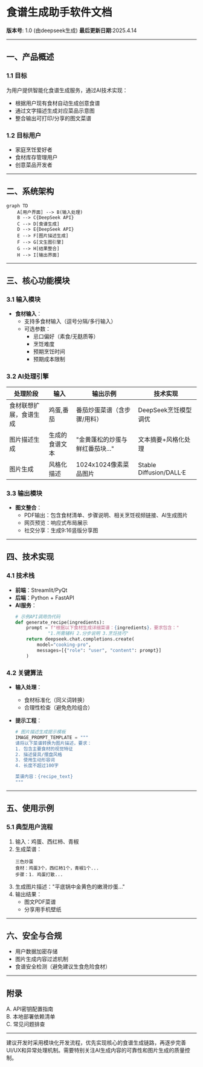 # 食谱生成助手软件文档
**版本号**: 1.0  (由deepseek生成)
**最后更新日期**:2025.4.14

---

## 一、产品概述
### 1.1 目标
为用户提供智能化食谱生成服务，通过AI技术实现：
- 根据用户现有食材自动生成创意食谱
- 通过文字描述生成对应菜品示意图
- 整合输出可打印/分享的图文菜谱

### 1.2 目标用户
- 家庭烹饪爱好者
- 食材库存管理用户
- 创意菜品开发者

---

## 二、系统架构
```mermaid
graph TD
    A[用户界面] --> B(输入处理)
    B --> C{DeepSeek API}
    C --> D[食谱生成]
    D --> E{DeepSeek API}
    E --> F[图片描述生成]
    F --> G[文生图引擎]
    G --> H[结果整合]
    H --> I[输出界面]
```

---

## 三、核心功能模块
### 3.1 输入模块
- **食材输入**：
  - 支持多食材输入（逗号分隔/多行输入）
  - 可选参数：
    - 忌口偏好（素食/无麸质等）
    - 烹饪难度
    - 预期烹饪时间
    - 预期成本限制

### 3.2 AI处理引擎
| 处理阶段              | 输入                | 输出示例                          | 技术实现                |
|-----------------------|---------------------|-----------------------------------|--------------------------|
| 食材联想扩展，食谱生成 | 鸡蛋,番茄           | 番茄炒蛋菜谱（含步骤/用料）       | DeepSeek烹饪模型调优      |
| 图片描述生成          | 生成的食谱文本      | "金黄蓬松的炒蛋与鲜红番茄块..."   | 文本摘要+风格化处理        |
| 图片生成              | 风格化描述          | 1024x1024像素菜品图片             | Stable Diffusion/DALL·E   |

### 3.3 输出模块
- **图文整合**：
  - PDF输出：包含食材清单、步骤说明、相关烹饪视频链接、AI生成图片
  - 网页预览：响应式布局展示
  - 社交分享：生成9:16竖版分享图

---

## 四、技术实现
### 4.1 技术栈
- **前端**：Streamlit/PyQt
- **后端**：Python + FastAPI
- **AI服务**：
  ```python
  # 示例API调用伪代码
  def generate_recipe(ingredients):
      prompt = f"根据以下食材生成详细菜谱：{ingredients}，要求包含："
              "1.所需辅料 2.分步说明 3.烹饪技巧"
      return deepseek.chat.completions.create(
          model="cooking-pro",
          messages=[{"role": "user", "content": prompt}]
      )
  ```

### 4.2 关键算法
- **输入处理**：
  - 食材标准化（同义词转换）
  - 合理性检查（避免危险组合）

- **提示工程**：
  ```python
  # 图片描述生成提示模板
  IMAGE_PROMPT_TEMPLATE = """
  请将以下菜谱转换为图片描述，要求：
  1. 包含主要食材的视觉特征
  2. 描述餐具/摆盘风格
  3. 使用生动形容词
  4. 长度不超过100字
  
  菜谱内容：{recipe_text}
  """
  ```

---

## 五、使用示例
### 5.1 典型用户流程
1. 输入：鸡蛋、西红柿、青椒
2. 生成菜谱：
   ```
   三色炒蛋
   食材：鸡蛋3个，西红柿1个，青椒1个...
   步骤：1. 鸡蛋打散... 
   ```
3. 生成图片描述："平底锅中金黄色的嫩滑炒蛋..."
4. 输出结果：
   - 图文PDF菜谱
   - 分享用手机壁纸

---

## 六、安全与合规
- 用户数据加密存储
- 图片生成内容过滤机制
- 食谱安全检测（避免建议生食危险食材）

---

## 附录
A. API密钥配置指南  
B. 本地部署依赖清单  
C. 常见问题排查

---

建议开发时采用模块化开发流程，优先实现核心的食谱生成链路，再逐步完善UI/UX和异常处理机制。需要特别关注AI生成内容的可靠性和图片生成的质量控制。
